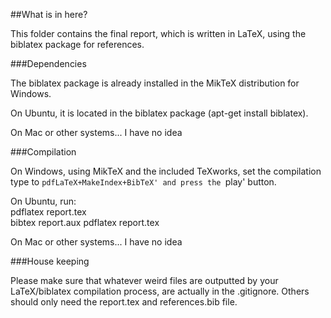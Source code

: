 ##What is in here?

This folder contains the final report, which is written in LaTeX, using the biblatex package for references.

###Dependencies

The biblatex package is already installed in the MikTeX distribution for Windows.

On Ubuntu, it is located in the biblatex package (apt-get install biblatex).

On Mac or other systems... I have no idea <TODO>

###Compilation

On Windows, using MikTeX and the included TeXworks, set the compilation type to `pdfLaTeX+MakeIndex+BibTeX' and press the `play' button.

On Ubuntu, run:    
pdflatex report.tex    
bibtex report.aux
pdflatex report.tex

On Mac or other systems... I have no idea <TODO>

###House keeping

Please make sure that whatever weird files are outputted by your LaTeX/biblatex compilation process, are actually in the .gitignore.
Others should only need the report.tex and references.bib file.
